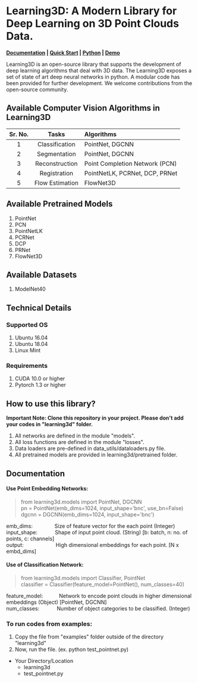 # Learning3D: A Modern Library for Deep Learning on 3D Point Clouds Data.

**[Documentation]() | [Quick Start]() | [Python]() | [Demo](https://github.com/vinits5/learning3d/blob/master/examples/test_pointnet.py)**

Learning3D is an open-source library that supports the development of deep learning algorithms that deal with 3D data. The Learning3D exposes a set of state of art deep neural networks in python. A modular code has been provided for further development. We welcome contributions from the open-source community.

## Available Computer Vision Algorithms in Learning3D

| Sr. No.       | Tasks         | Algorithms  |
|:-------------:|:----------:|:-----|
| 1 | Classification | PointNet, DGCNN |
| 2 | Segmentation | PointNet, DGCNN |
| 3 | Reconstruction | Point Completion Network (PCN) |
| 4 | Registration | PointNetLK, PCRNet, DCP, PRNet |
| 5 | Flow Estimation | FlowNet3D | 

## Available Pretrained Models
1. PointNet
2. PCN
3. PointNetLK
4. PCRNet
5. DCP
6. PRNet
7. FlowNet3D

## Available Datasets
1. ModelNet40

## Technical Details
### Supported OS
1. Ubuntu 16.04
2. Ubuntu 18.04
3. Linux Mint

### Requirements
1. CUDA 10.0 or higher
2. Pytorch 1.3 or higher

## How to use this library?
**Important Note: Clone this repository in your project. Please don't add your codes in "learning3d" folder.**

1. All networks are defined in the module "models".
2. All loss functions are defined in the module "losses".
3. Data loaders are pre-defined in data_utils/dataloaders.py file.
4. All pretrained models are provided in learning3d/pretrained folder.

## Documentation
####  Use Point Embedding Networks:
> from learning3d.models import PointNet, DGCNN\
> pn = PointNet(emb_dims=1024, input_shape='bnc', use_bn=False)\
> dgcnn = DGCNN(emb_dims=1024, input_shape='bnc')

emb_dims: &nbsp; &nbsp; &nbsp; &nbsp; &nbsp; &nbsp; &nbsp; Size of feature vector for the each point (Integer)\
input_shape: &nbsp; &nbsp; &nbsp; &nbsp; &nbsp; &nbsp;Shape of input point cloud. (String) [b: batch, n: no. of points, c: channels]\
output: &nbsp; &nbsp; &nbsp; &nbsp; &nbsp; &nbsp; &nbsp; &nbsp; &nbsp; &nbsp; &nbsp;High dimensional embeddings for each point. [N x embd_dims]

#### Use of Classification Network:
> from learning3d.models import Classifier, PointNet\
> classifier = Classifier(feature_model=PointNet(), num_classes=40)

feature_model: &nbsp; &nbsp; &nbsp; &nbsp; &nbsp; Network to encode point clouds in higher dimensional embeddings (Object) [PointNet, DGCNN]\
num_classes: &nbsp; &nbsp; &nbsp; &nbsp; &nbsp; &nbsp;Number of object categories to be classified. (Integer)

### To run codes from examples:
1. Copy the file from "examples" folder outside of the directory "learning3d"
2. Now, run the file. (ex. python test_pointnet.py)
- Your Directory/Location
	- learning3d
	- test_pointnet.py